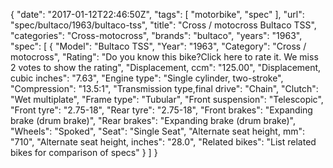 {
    "date": "2017-01-12T22:46:50Z",
    "tags": [
        "motorbike",
        "spec"
    ],
    "url": "spec\/bultaco\/1963\/bultaco-tss",
    "title": "Cross \/ motocross Bultaco TSS",
    "categories": "Cross-motocross",
    "brands": "bultaco",
    "years": "1963",
    "spec": [
        {
            "Model": "Bultaco TSS",
            "Year": "1963",
            "Category": "Cross \/ motocross",
            "Rating": "Do you know this bike?Click here to rate it. We miss 2 votes to show the rating",
            "Displacement, ccm": "125.00",
            "Displacement, cubic inches": "7.63",
            "Engine type": "Single cylinder, two-stroke",
            "Compression": "13.5:1",
            "Transmission type,final drive": "Chain",
            "Clutch": "Wet multiplate",
            "Frame type": "Tubular",
            "Front suspension": "Telescopic",
            "Front tyre": "2.75-18",
            "Rear tyre": "2.75-18",
            "Front brakes": "Expanding brake (drum brake)",
            "Rear brakes": "Expanding brake (drum brake)",
            "Wheels": "Spoked",
            "Seat": "Single Seat",
            "Alternate seat height, mm": "710",
            "Alternate seat height, inches": "28.0",
            "Related bikes": "List related bikes for comparison of specs"
        }
    ]
}